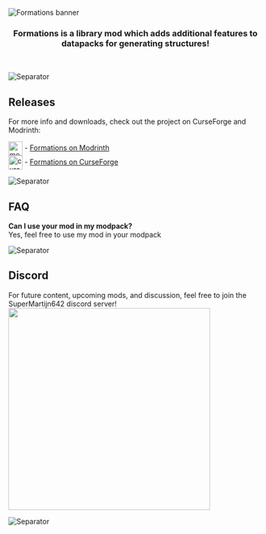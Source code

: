![Formations banner](https://imgur.com/7ZCeoAT.png)

<div align='center'>

### **Formations** is a library mod which adds additional features to datapacks for generating structures!
</div>
<br>

![Separator](https://imgur.com/V9cw31J.png)

## Releases

For more info and downloads, check out the project on CurseForge and Modrinth:  

<img alt="modrinth" align="center" height="28" src="https://cdn.jsdelivr.net/npm/@intergrav/devins-badges@3/assets/cozy-minimal/available/modrinth_vector.svg"> - [Formations on Modrinth](https://modrinth.com/mod/formations)  
<img alt="curseforge" align="center" height="28" src="https://cdn.jsdelivr.net/npm/@intergrav/devins-badges@3/assets/cozy-minimal/available/curseforge_vector.svg"> - [Formations on CurseForge](https://curseforge.com/minecraft/mc-mods/formations)

![Separator](https://imgur.com/boQSGyP.png)

## FAQ

**Can I use your mod in my modpack?**  
Yes, feel free to use my mod in your modpack

![Separator](https://imgur.com/LqyZP68.png)

## Discord
For future content, upcoming mods, and discussion, feel free to join the SuperMartijn642 discord server!  
[<img width='400' src='https://imgur.com/IG1us6p.png'>](https://discord.gg/QEbGyUYB2e)

![Separator](https://imgur.com/boQSGyP.png)

